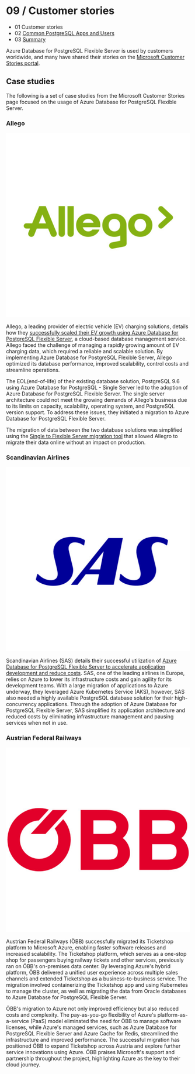 # 09 / Customer stories

- 01 Customer stories
- 02 [Common PostgreSQL Apps and Users](https://github.com/microsoft/azure_pg_dev_workshop/blob/main/09_CaseStudies/09_01_PostgreSQL_in_apps.md)
- 03 [Summary](https://github.com/microsoft/azure_pg_dev_workshop/blob/main/09_CaseStudies/09_02_Summary.md)

Azure Database for PostgreSQL Flexible Server is used by customers worldwide, and many have shared their stories on the [Microsoft Customer Stories portal](https://customers.microsoft.com/).

## Case studies

The following is a set of case studies from the Microsoft Customer Stories page focused on the usage of Azure Database for PostgreSQL Flexible Server.

### Allego

![The Allego Logo.](media/allego-logo.png "Allego Logo")

Allego, a leading provider of electric vehicle (EV) charging solutions, details how they [successfully scaled their EV growth using Azure Database for PostgreSQL Flexible Server](https://customers.microsoft.com/story/1518694211546313965-allego-scales-ev-growth-azure-database-postgresql-flexible-server), a cloud-based database management service. Allego faced the challenge of managing a rapidly growing amount of EV charging data, which required a reliable and scalable solution. By implementing Azure Database for PostgreSQL Flexible Server, Allego optimized its database performance, improved scalability, control costs and streamline operations.

The EOL(end-of-life) of their existing database solution, PostgreSQL 9.6 using Azure Database for PostgreSQL - Single Server led to the adoption of Azure Database for PostgreSQL Flexible Server. The single server architecture could not meet the growing demands of Allego's business due to its limits on capacity, scalability, operating system, and PostgreSQL version support. To address these issues, they initiated a migration to Azure Database for PostgreSQL Flexible Server.

The migration of data between the two database solutions was simplified using the [Single to Flexible Server migration tool](https://learn.microsoft.com/azure/postgresql/migrate/concepts-single-to-flexible) that allowed Allegro to migrate their data online without an impact on production.

### Scandinavian Airlines

![The Scandinavian Airlines logo.](media/sas-logo.png "Scandinavian Airlines Logo")

Scandinavian Airlines (SAS) details their successful utilization of [Azure Database for PostgreSQL Flexible Server to accelerate application development and reduce costs](https://customers.microsoft.com/story/1431763554334987166-scandinavian-airlines-speeds-app-development-lowers-costs-azure-database-postgresql). SAS, one of the leading airlines in Europe, relies on Azure to lower its infrastructure costs and gain agility for its development teams. With a large migration of applications to Azure underway, they leveraged Azure Kubernetes Service (AKS), however, SAS also needed a highly available PostgreSQL database solution for their high-concurrency applications. Through the adoption of Azure Database for PostgreSQL Flexible Server, SAS simplified its application architecture and reduced costs by eliminating infrastructure management and pausing services when not in use.

### Austrian Federal Railways

![The ÖBB logo.](media/obb-lobo.png "ÖBB Logo")

Austrian Federal Railways (ÖBB) successfully migrated its Ticketshop platform to Microsoft Azure, enabling faster software releases and increased scalability. The Ticketshop platform, which serves as a one-stop shop for passengers buying railway tickets and other services, previously ran on ÖBB's on-premises data center. By leveraging Azure's hybrid platform, ÖBB delivered a unified user experience across multiple sales channels and extended Ticketshop as a business-to-business service. The migration involved containerizing the Ticketshop app and using Kubernetes to manage the cluster, as well as migrating the data from Oracle databases to Azure Database for PostgreSQL Flexible Server.

ÖBB's migration to Azure not only improved efficiency but also reduced costs and complexity. The pay-as-you-go flexibility of Azure's platform-as-a-service (PaaS) model eliminated the need for ÖBB to manage software licenses, while Azure's managed services, such as Azure Database for PostgreSQL Flexible Server and Azure Cache for Redis, streamlined the infrastructure and improved performance. The successful migration has positioned ÖBB to expand Ticketshop across Austria and explore further service innovations using Azure. ÖBB praises Microsoft's support and partnership throughout the project, highlighting Azure as the key to their cloud journey.
